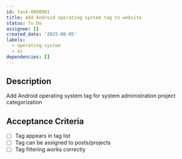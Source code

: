 ```yaml
---
id: task-0000981
title: Add Android operating system tag to website
status: To Do
assignee: []
created_date: '2025-08-05'
labels:
  - operating-system
  - os
dependencies: []
---
```


## Description

Add Android operating system tag for system administration project categorization

## Acceptance Criteria

- [ ] Tag appears in tag list
- [ ] Tag can be assigned to posts/projects
- [ ] Tag filtering works correctly
